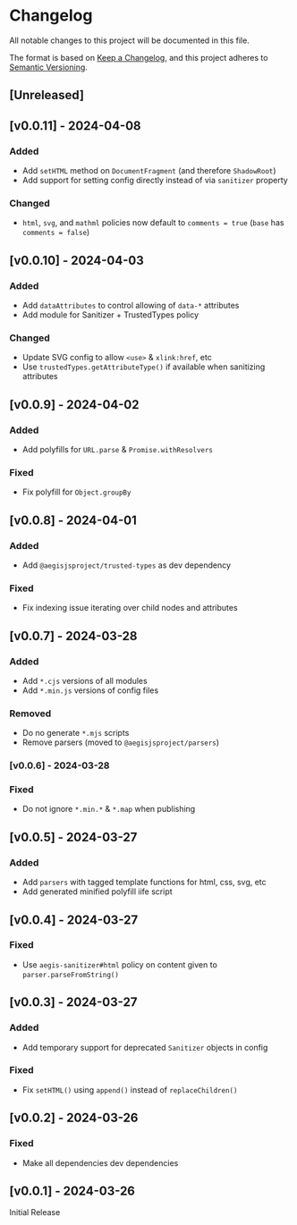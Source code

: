 # Changelog
All notable changes to this project will be documented in this file.

The format is based on [Keep a Changelog](https://keepachangelog.com/en/1.0.0/),
and this project adheres to [Semantic Versioning](https://semver.org/spec/v2.0.0.html).

## [Unreleased]

## [v0.0.11] - 2024-04-08

### Added
- Add `setHTML` method on `DocumentFragment` (and therefore `ShadowRoot`)
- Add support for setting config directly instead of via `sanitizer` property

### Changed
- `html`, `svg`, and `mathml` policies now default to `comments = true` (`base` has `comments = false`)

## [v0.0.10] - 2024-04-03

### Added
- Add `dataAttributes` to control allowing of `data-*` attributes
- Add module for Sanitizer + TrustedTypes policy

### Changed
- Update SVG config to allow `<use>` & `xlink:href`, etc
- Use `trustedTypes.getAttributeType()` if available when sanitizing attributes

## [v0.0.9] - 2024-04-02

### Added
- Add polyfills for `URL.parse` & `Promise.withResolvers`

### Fixed
- Fix polyfill for `Object.groupBy`

## [v0.0.8] - 2024-04-01

### Added
- Add `@aegisjsproject/trusted-types` as dev dependency

### Fixed
- Fix indexing issue iterating over child nodes and attributes

## [v0.0.7] - 2024-03-28

### Added
- Add `*.cjs` versions of all modules
- Add `*.min.js` versions of config files

### Removed
- Do no generate `*.mjs` scripts
- Remove parsers (moved to `@aegisjsproject/parsers`)

### [v0.0.6] - 2024-03-28

### Fixed
- Do not ignore `*.min.*` & `*.map` when publishing

## [v0.0.5] - 2024-03-27

### Added
- Add `parsers` with tagged template functions for html, css, svg, etc
- Add generated minified polyfill iife script

## [v0.0.4] - 2024-03-27

### Fixed
- Use `aegis-sanitizer#html` policy on content given to `parser.parseFromString()`

## [v0.0.3] - 2024-03-27

### Added
- Add temporary support for deprecated `Sanitizer` objects in config

### Fixed
- Fix `setHTML()` using `append()` instead of `replaceChildren()`

## [v0.0.2] - 2024-03-26

### Fixed
- Make all dependencies dev dependencies

## [v0.0.1] - 2024-03-26

Initial Release
